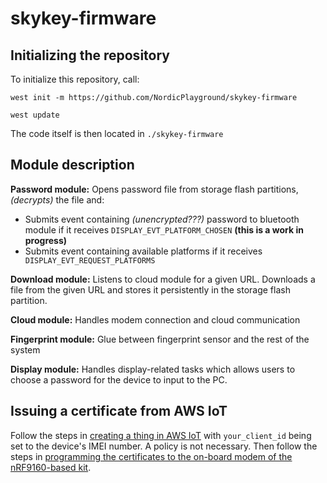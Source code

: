 # skykey-firmware

## Initializing the repository

To initialize this repository, call:

``west init -m https://github.com/NordicPlayground/skykey-firmware``

``west update``

The code itself is then located in ``./skykey-firmware``

## Module description
**Password module:** Opens password file from storage flash partitions, *(decrypts)* the file and:
* Submits event containing *(unencrypted???)* password to bluetooth module if it receives `DISPLAY_EVT_PLATFORM_CHOSEN` **(this is a work in progress)**
* Submits event containing available platforms if it receives `	DISPLAY_EVT_REQUEST_PLATFORMS`


**Download module:** Listens to cloud module for a given URL. Downloads a file from the given URL and stores it persistently in the storage flash partition.

**Cloud module:** Handles modem connection and cloud communication

**Fingerprint module:** Glue between fingerprint sensor and the rest of the system

**Display module:** Handles display-related tasks which allows users to choose a password for the device to input to the PC.

## Issuing a certificate from AWS IoT
Follow the steps in [creating a thing in AWS IoT](https://developer.nordicsemi.com/nRF_Connect_SDK/doc/latest/nrf/samples/nrf9160/aws_fota/README.html#creating-a-thing-in-aws-iot) with `your_client_id` being set to the device's IMEI number. A policy is not necessary. Then follow the steps in [programming the certificates to the on-board modem of the nRF9160-based kit](https://developer.nordicsemi.com/nRF_Connect_SDK/doc/latest/nrf/libraries/networking/aws_iot.html#programming-the-certificates-to-the-on-board-modem-of-the-nrf9160-based-kit).